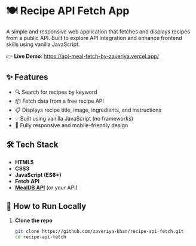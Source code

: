 # 🍽️ Recipe API Fetch App

A simple and responsive web application that fetches and displays recipes from a public API. Built to explore API integration and enhance frontend skills using vanilla JavaScript.

👉 **Live Demo**: https://api-meal-fetch-by-zaveriya.vercel.app/


## ✨ Features

- 🔍 Search for recipes by keyword
- 📦 Fetch data from a free recipe API
- 📋 Displays recipe title, image, ingredients, and instructions
- 💡 Built using vanilla JavaScript (no frameworks)
- 📱 Fully responsive and mobile-friendly design



## 🛠️ Tech Stack

- **HTML5**
- **CSS3**
- **JavaScript (ES6+)**
- **Fetch API**
- **[MealDB API](https://www.themealdb.com/api.php)** (or your API)



## 🚀 How to Run Locally

1. **Clone the repo**
   ```bash
   git clone https://github.com/zaveriya-khan/recipe-api-fetch.git
   cd recipe-api-fetch
